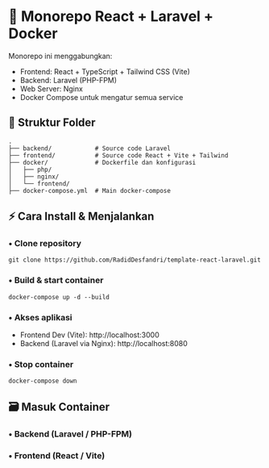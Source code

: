 # 📌 Monorepo React + Laravel + Docker
Monorepo ini menggabungkan:
- Frontend: React + TypeScript + Tailwind CSS (Vite)
- Backend: Laravel (PHP-FPM)
- Web Server: Nginx
- Docker Compose untuk mengatur semua service

## 📂 Struktur Folder
```
.
├── backend/            # Source code Laravel
├── frontend/           # Source code React + Vite + Tailwind
├── docker/             # Dockerfile dan konfigurasi
│   ├── php/            
│   ├── nginx/
│   └── frontend/
├── docker-compose.yml  # Main docker-compose
```

## ⚡ Cara Install & Menjalankan
### • Clone repository
```git clone https://github.com/RadidDesfandri/template-react-laravel.git```

### • Build & start container
```docker-compose up -d --build```

### • Akses aplikasi
- Frontend Dev (Vite): http://localhost:3000
- Backend (Laravel via Nginx): http://localhost:8080

### • Stop container
```docker-compose down```

## 🗃️ Masuk Container
### • Backend (Laravel / PHP-FPM)
### • Frontend (React / Vite)
